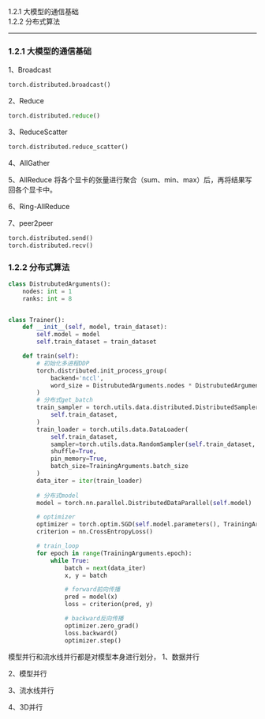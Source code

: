 1.2.1 大模型的通信基础  
1.2.2 分布式算法 
***
### 1.2.1 大模型的通信基础

1、Broadcast
```python
torch.distributed.broadcast()
```

2、Reduce
```python
torch.distributed.reduce()
```

3、ReduceScatter
```python
torch.distributed.reduce_scatter()
```

4、AllGather

5、AllReduce
将各个显卡的张量进行聚合（sum、min、max）后，再将结果写回各个显卡中。

6、Ring-AllReduce

7、peer2peer
```python
torch.distributed.send()
torch.distributed.recv()
```


### 1.2.2 分布式算法
```python
class DistrubutedArguments():
    nodes: int = 1
    ranks: int = 8


class Trainer():
    def __init__(self, model, train_dataset):
        self.model = model
        self.train_dataset = train_dataset

    def train(self):
        # 初始化多进程DDP
        torch.distributed.init_process_group(
            backend='nccl',
            word_size = DistrubutedArguments.nodes * DistrubutedArguments.ranks
        )
        # 分布式get_batch
        train_sampler = torch.utils.data.distributed.DistributedSampler(
            self.train_dataset,
        )
        train_loader = torch.utils.data.DataLoader(
            self.train_dataset,
            sampler=torch.utils.data.RandomSampler(self.train_dataset, replacement=True, num_samples=int(1e10)),
            shuffle=True,
            pin_memory=True,
            batch_size=TrainingArguments.batch_size
        )
        data_iter = iter(train_loader)
        
        # 分布式model
        model = torch.nn.parallel.DistributedDataParallel(self.model)

        # optimizer
        optimizer = torch.optim.SGD(self.model.parameters(), TrainingArguments.learning_rate)
        criterion = nn.CrossEntropyLoss()

        # train_loop
        for epoch in range(TrainingArguments.epoch):
            while True:
                batch = next(data_iter)
                x, y = batch

                # forward前向传播
                pred = model(x)
                loss = criterion(pred, y)

                # backward反向传播
                optimizer.zero_grad()
                loss.backward()
                optimizer.step()
```
模型并行和流水线并行都是对模型本身进行划分，
1、数据并行


2、模型并行

3、流水线并行

4、3D并行









